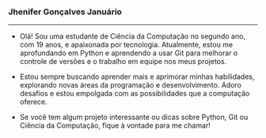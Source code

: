 ### Jhenifer Gonçalves Januário

---
- Olá! Sou  uma estudante de Ciência da Computação no segundo ano, com 19 anos, e apaixonada por tecnologia. Atualmente, estou me aprofundando em Python e aprendendo a usar Git para melhorar o controle de versões e o trabalho em equipe nos meus projetos.

- Estou sempre buscando aprender mais e aprimorar minhas habilidades, explorando novas áreas da programação e desenvolvimento. Adoro desafios e estou empolgada com as possibilidades que a computação oferece.

- Se você tem algum projeto interessante ou dicas sobre Python, Git ou Ciência da Computação, fique à vontade para me chamar!

 
